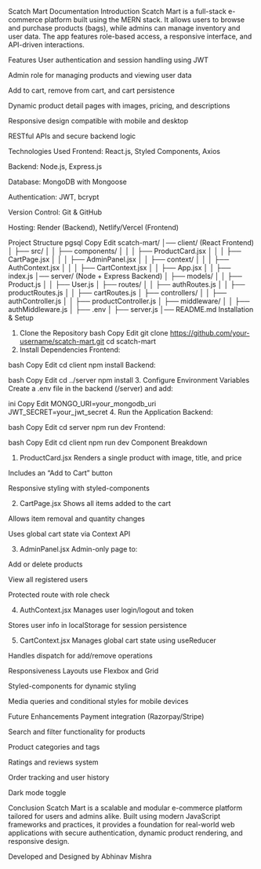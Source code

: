 Scatch Mart Documentation
Introduction
Scatch Mart is a full-stack e-commerce platform built using the MERN stack. It allows users to browse and purchase products (bags), while admins can manage inventory and user data. The app features role-based access, a responsive interface, and API-driven interactions.

Features
User authentication and session handling using JWT

Admin role for managing products and viewing user data

Add to cart, remove from cart, and cart persistence

Dynamic product detail pages with images, pricing, and descriptions

Responsive design compatible with mobile and desktop

RESTful APIs and secure backend logic

Technologies Used
Frontend: React.js, Styled Components, Axios

Backend: Node.js, Express.js

Database: MongoDB with Mongoose

Authentication: JWT, bcrypt

Version Control: Git & GitHub

Hosting: Render (Backend), Netlify/Vercel (Frontend)

Project Structure
pgsql
Copy
Edit
scatch-mart/
│── client/ (React Frontend)
│   ├── src/
│   │   ├── components/
│   │   │   ├── ProductCard.jsx
│   │   │   ├── CartPage.jsx
│   │   │   ├── AdminPanel.jsx
│   │   ├── context/
│   │   │   ├── AuthContext.jsx
│   │   │   ├── CartContext.jsx
│   │   ├── App.jsx
│   │   ├── index.js
│── server/ (Node + Express Backend)
│   ├── models/
│   │   ├── Product.js
│   │   ├── User.js
│   ├── routes/
│   │   ├── authRoutes.js
│   │   ├── productRoutes.js
│   │   ├── cartRoutes.js
│   ├── controllers/
│   │   ├── authController.js
│   │   ├── productController.js
│   ├── middleware/
│   │   ├── authMiddleware.js
│   ├── .env
│   ├── server.js
│── README.md
Installation & Setup
1. Clone the Repository
bash
Copy
Edit
git clone https://github.com/your-username/scatch-mart.git
cd scatch-mart
2. Install Dependencies
Frontend:

bash
Copy
Edit
cd client
npm install
Backend:

bash
Copy
Edit
cd ../server
npm install
3. Configure Environment Variables
Create a .env file in the backend (/server) and add:

ini
Copy
Edit
MONGO_URI=your_mongodb_uri
JWT_SECRET=your_jwt_secret
4. Run the Application
Backend:

bash
Copy
Edit
cd server
npm run dev
Frontend:

bash
Copy
Edit
cd client
npm run dev
Component Breakdown
1. ProductCard.jsx
Renders a single product with image, title, and price

Includes an “Add to Cart” button

Responsive styling with styled-components

2. CartPage.jsx
Shows all items added to the cart

Allows item removal and quantity changes

Uses global cart state via Context API

3. AdminPanel.jsx
Admin-only page to:

Add or delete products

View all registered users

Protected route with role check

4. AuthContext.jsx
Manages user login/logout and token

Stores user info in localStorage for session persistence

5. CartContext.jsx
Manages global cart state using useReducer

Handles dispatch for add/remove operations

Responsiveness
Layouts use Flexbox and Grid

Styled-components for dynamic styling

Media queries and conditional styles for mobile devices

Future Enhancements
Payment integration (Razorpay/Stripe)

Search and filter functionality for products

Product categories and tags

Ratings and reviews system

Order tracking and user history

Dark mode toggle

Conclusion
Scatch Mart is a scalable and modular e-commerce platform tailored for users and admins alike. Built using modern JavaScript frameworks and practices, it provides a foundation for real-world web applications with secure authentication, dynamic product rendering, and responsive design.

Developed and Designed by Abhinav Mishra

